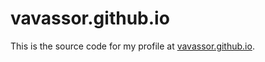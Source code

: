 # vavassor.github.io

This is the source code for my profile at <a href="https://vavassor.github.io">vavassor.github.io</a>.
